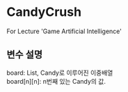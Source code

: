 # CandyCrush
 For Lecture 'Game Artificial Intelligence'

## 변수 설명
 board: List, Candy로 이루어진 이중배열   
 board[n][n]: n번째 있는 Candy의 값.
